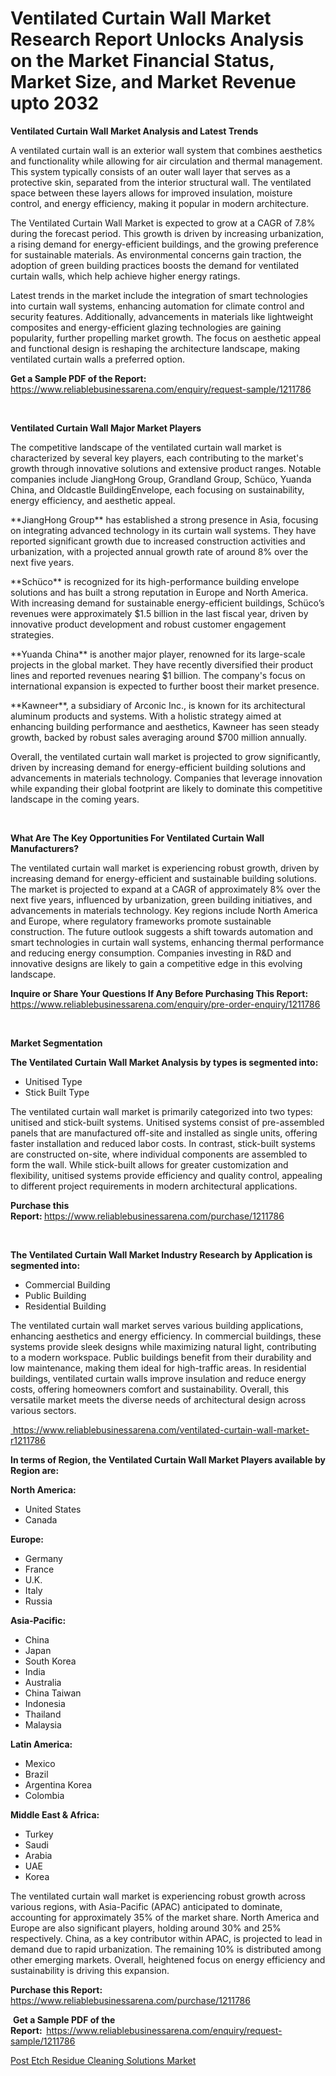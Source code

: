 <p><h1>Ventilated Curtain Wall Market Research Report Unlocks Analysis on the Market Financial Status, Market Size, and Market Revenue upto 2032</h1></p><p><strong>Ventilated Curtain Wall Market Analysis and Latest Trends</strong></p>
<p><p>A ventilated curtain wall is an exterior wall system that combines aesthetics and functionality while allowing for air circulation and thermal management. This system typically consists of an outer wall layer that serves as a protective skin, separated from the interior structural wall. The ventilated space between these layers allows for improved insulation, moisture control, and energy efficiency, making it popular in modern architecture.</p><p>The Ventilated Curtain Wall Market is expected to grow at a CAGR of 7.8% during the forecast period. This growth is driven by increasing urbanization, a rising demand for energy-efficient buildings, and the growing preference for sustainable materials. As environmental concerns gain traction, the adoption of green building practices boosts the demand for ventilated curtain walls, which help achieve higher energy ratings. </p><p>Latest trends in the market include the integration of smart technologies into curtain wall systems, enhancing automation for climate control and security features. Additionally, advancements in materials like lightweight composites and energy-efficient glazing technologies are gaining popularity, further propelling market growth. The focus on aesthetic appeal and functional design is reshaping the architecture landscape, making ventilated curtain walls a preferred option.</p></p>
<p><strong>Get a Sample PDF of the Report:&nbsp;</strong> <a href="https://www.reliablebusinessarena.com/enquiry/request-sample/1211786?utm_campaign=3286&utm_medium=2&utm_source=Github&utm_content=ia&utm_term=24032025&utm_id=ventilated-curtain-wall">https://www.reliablebusinessarena.com/enquiry/request-sample/1211786</a></p>
<p>&nbsp;</p>
<p><strong>Ventilated Curtain Wall Major Market Players</strong></p>
<p><p>The competitive landscape of the ventilated curtain wall market is characterized by several key players, each contributing to the market's growth through innovative solutions and extensive product ranges. Notable companies include JiangHong Group, Grandland Group, Schüco, Yuanda China, and Oldcastle BuildingEnvelope, each focusing on sustainability, energy efficiency, and aesthetic appeal.</p><p>**JiangHong Group** has established a strong presence in Asia, focusing on integrating advanced technology in its curtain wall systems. They have reported significant growth due to increased construction activities and urbanization, with a projected annual growth rate of around 8% over the next five years.</p><p>**Schüco** is recognized for its high-performance building envelope solutions and has built a strong reputation in Europe and North America. With increasing demand for sustainable energy-efficient buildings, Schüco’s revenues were approximately $1.5 billion in the last fiscal year, driven by innovative product development and robust customer engagement strategies.</p><p>**Yuanda China** is another major player, renowned for its large-scale projects in the global market. They have recently diversified their product lines and reported revenues nearing $1 billion. The company's focus on international expansion is expected to further boost their market presence.</p><p>**Kawneer**, a subsidiary of Arconic Inc., is known for its architectural aluminum products and systems. With a holistic strategy aimed at enhancing building performance and aesthetics, Kawneer has seen steady growth, backed by robust sales averaging around $700 million annually.</p><p>Overall, the ventilated curtain wall market is projected to grow significantly, driven by increasing demand for energy-efficient building solutions and advancements in materials technology. Companies that leverage innovation while expanding their global footprint are likely to dominate this competitive landscape in the coming years.</p></p>
<p>&nbsp;</p>
<p><strong>What Are The Key Opportunities For Ventilated Curtain Wall Manufacturers?</strong></p>
<p><p>The ventilated curtain wall market is experiencing robust growth, driven by increasing demand for energy-efficient and sustainable building solutions. The market is projected to expand at a CAGR of approximately 8% over the next five years, influenced by urbanization, green building initiatives, and advancements in materials technology. Key regions include North America and Europe, where regulatory frameworks promote sustainable construction. The future outlook suggests a shift towards automation and smart technologies in curtain wall systems, enhancing thermal performance and reducing energy consumption. Companies investing in R&D and innovative designs are likely to gain a competitive edge in this evolving landscape.</p></p>
<p><strong>Inquire or Share Your Questions If Any Before Purchasing This Report:</strong> <a href="https://www.reliablebusinessarena.com/enquiry/pre-order-enquiry/1211786?utm_campaign=3286&utm_medium=2&utm_source=Github&utm_content=ia&utm_term=24032025&utm_id=ventilated-curtain-wall">https://www.reliablebusinessarena.com/enquiry/pre-order-enquiry/1211786</a></p>
<p>&nbsp;</p>
<p><strong>Market Segmentation</strong></p>
<p><strong>The Ventilated Curtain Wall Market Analysis by types is segmented into:</strong></p>
<p><ul><li>Unitised Type</li><li>Stick Built Type</li></ul></p>
<p><p>The ventilated curtain wall market is primarily categorized into two types: unitised and stick-built systems. Unitised systems consist of pre-assembled panels that are manufactured off-site and installed as single units, offering faster installation and reduced labor costs. In contrast, stick-built systems are constructed on-site, where individual components are assembled to form the wall. While stick-built allows for greater customization and flexibility, unitised systems provide efficiency and quality control, appealing to different project requirements in modern architectural applications.</p></p>
<p><strong>Purchase this Report:&nbsp;</strong><a href="https://www.reliablebusinessarena.com/purchase/1211786?utm_campaign=3286&utm_medium=2&utm_source=Github&utm_content=ia&utm_term=24032025&utm_id=ventilated-curtain-wall">https://www.reliablebusinessarena.com/purchase/1211786</a></p>
<p>&nbsp;</p>
<p><strong>The Ventilated Curtain Wall Market Industry Research by Application is segmented into:</strong></p>
<p><ul><li>Commercial Building</li><li>Public Building</li><li>Residential Building</li></ul></p>
<p><p>The ventilated curtain wall market serves various building applications, enhancing aesthetics and energy efficiency. In commercial buildings, these systems provide sleek designs while maximizing natural light, contributing to a modern workspace. Public buildings benefit from their durability and low maintenance, making them ideal for high-traffic areas. In residential buildings, ventilated curtain walls improve insulation and reduce energy costs, offering homeowners comfort and sustainability. Overall, this versatile market meets the diverse needs of architectural design across various sectors.</p></p>
<p><a href="https://www.reliablebusinessarena.com/ventilated-curtain-wall-market-r1211786?utm_campaign=3286&utm_medium=2&utm_source=Github&utm_content=ia&utm_term=24032025&utm_id=ventilated-curtain-wall">&nbsp;https://www.reliablebusinessarena.com/ventilated-curtain-wall-market-r1211786</a></p>
<p><strong>In terms of Region, the Ventilated Curtain Wall Market Players available by Region are:</strong></p>
<p>
    <p> <strong> North America: </strong>
        <ul>
            <li>United States</li>
            <li>Canada</li>
        </ul>
        </p> 
    <p> <strong> Europe: </strong>
        <ul>
            <li>Germany</li>
            <li>France</li>
            <li>U.K.</li>
            <li>Italy</li>
            <li>Russia</li>
        </ul>
        </p> 
    <p> <strong> Asia-Pacific: </strong>
        <ul>
            <li>China</li>
            <li>Japan</li>
            <li>South Korea</li>
            <li>India</li>
            <li>Australia</li>
            <li>China Taiwan</li>
            <li>Indonesia</li>
            <li>Thailand</li>
            <li>Malaysia</li>
        </ul>
        </p> 
    <p> <strong> Latin America: </strong>
        <ul>
            <li>Mexico</li>
            <li>Brazil</li>
            <li>Argentina Korea</li>
            <li>Colombia</li>
        </ul>
        </p> 
    <p> <strong> Middle East & Africa: </strong>
        <ul>
            <li>Turkey</li>
            <li>Saudi</li>
            <li>Arabia</li>
            <li>UAE</li>
            <li>Korea</li>
        </ul>
    </p>
    </p>
<p><p>The ventilated curtain wall market is experiencing robust growth across various regions, with Asia-Pacific (APAC) anticipated to dominate, accounting for approximately 35% of the market share. North America and Europe are also significant players, holding around 30% and 25% respectively. China, as a key contributor within APAC, is projected to lead in demand due to rapid urbanization. The remaining 10% is distributed among other emerging markets. Overall, heightened focus on energy efficiency and sustainability is driving this expansion.</p></p>
<p><strong>Purchase this Report: </strong><a href="https://www.reliablebusinessarena.com/purchase/1211786?utm_campaign=3286&utm_medium=2&utm_source=Github&utm_content=ia&utm_term=24032025&utm_id=ventilated-curtain-wall">https://www.reliablebusinessarena.com/purchase/1211786</a></p>
<p>&nbsp;<strong>Get a Sample PDF of the Report:&nbsp;&nbsp;</strong><a href="https://www.reliablebusinessarena.com/enquiry/request-sample/1211786?utm_campaign=3286&utm_medium=2&utm_source=Github&utm_content=ia&utm_term=24032025&utm_id=ventilated-curtain-wall">https://www.reliablebusinessarena.com/enquiry/request-sample/1211786</a></p>
<p><strong></strong></p>
<p><p><a href="https://github.com/maaniwilka9y/Market-Research-Report-List-1/blob/main/post-etch-residue-cleaning-solutions-market.md?utm_campaign=3286&utm_medium=2&utm_source=Github&utm_content=ia&utm_term=24032025&utm_id=ventilated-curtain-wall">Post Etch Residue Cleaning Solutions Market</a></p></p>